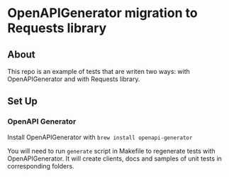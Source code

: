 # OpenAPIGenerator migration to Requests library

## About

This repo is an example of tests that are writen two ways: with OpenAPIGenerator and with Requests library.

## Set Up

### OpenAPI Generator
Install OpenAPIGenerator with `brew install openapi-generator`

You will need to run `generate` script in Makefile to regenerate tests with OpenAPIGenerator. 
It will create clients, docs and samples of unit tests in corresponding folders.
